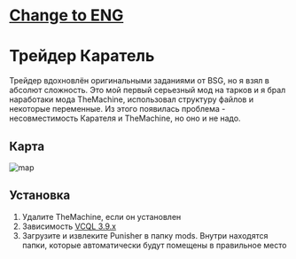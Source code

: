 # [Change to ENG](https://github.com/dyeness/trader_punisher/blob/main/README.md)
# Трейдер Каратель
Трейдер вдохновлён оригинальными заданиями от BSG, но я взял в абсолют сложность.
  Это мой первый серьезный мод на тарков и я брал наработаки мода TheMachine, использовал структуру файлов и некоторые переменные. Из этого появилась проблема - несовместимость Карателя и TheMachine, но оно и не надо.
## Карта
  ![map](https://github.com/user-attachments/assets/a146908e-465a-46ae-93cf-01da3495e69a)

## Установка
1. Удалите TheMachine, если он установлен
2. Зависимость [VCQL 3.9.х](https://hub.sp-tarkov.com/files/file/885-virtual-s-custom-quest-loader/)
3. Загрузите и извлеките Punisher в папку mods. Внутри находятся папки, которые автоматически будут помещены в правильное место
